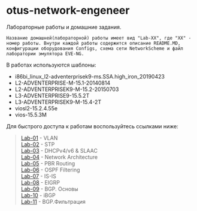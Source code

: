 # otus-network-engeneer
Лабораторные работы и домашние задания.


`Название домашней(лабораторной) работы имеет вид "Lab-XX", где "XX" - номер работы.
Внутри каждой работы содержится описание README.MD, конфигурации оборудования Configs, схема сети NetworkScheme и файл лаборатории эмулятора EVE-NG.`

В работах используются шаблоны:
- i86bi_linux_l2-adventerprisek9-ms.SSA.high_iron_20190423
- L2-ADVENTERPRISE-M-15.1-20140814
- L2-ADVENTERPRISEK9-M-15.2-20150703
- L3-ADVENTERPRISE9-15.5.2T
- L3-ADVENTERPRISEK9-M-15.4-2T
- viosl2-15.2.4.55e
- vios-15.5.3M


Для быстрого доступа к работам воспользуйтесь ссылками ниже:
> [Lab-01](https://github.com/Samurai1135/otus-network-engeneer/blob/45fa28f15c72db07f33d38bd332530420a0517d2/Lab-01/README.MD) - VLAN<br>
> [Lab-02](https://github.com/Samurai1135/otus-network-engeneer/blob/fe3bcb8d6106efe5f1a5744c833196376c0e6edf/Lab-02/README.md) - STP<br>
> [Lab-03](https://github.com/Samurai1135/otus-network-engeneer/blob/b1497c6f07de99c2bbdaac026ca51c03b5d019f8/Lab-03/README.md) - DHCPv4/v6 & SLAAC<br>
> [Lab-04](https://github.com/Samurai1135/otus-network-engeneer/blob/f9ea9051291c1421ffda7c2a5917ab094fb36607/Lab-04/Readme.md) - Network Architecture<br>
> [Lab-05](https://github.com/Samurai1135/otus-network-engeneer/blob/70a824bbf65bce7ef97924e6042452dd9b19b8da/Lab-05/README.MD) - PBR Routing<br>
> [Lab-06](https://github.com/Samurai1135/otus-network-engeneer/tree/6aed217666817272a0500e9cdde6000431ae43d7/Lab-06) - OSPF Filtering<br>
> [Lab-07](https://github.com/Samurai1135/otus-network-engeneer/blob/506711a86d95908ee251d04df4c34e9029f1925b/Lab-07/Readme.MD) - IS-IS  
> [Lab-08](https://github.com/Samurai1135/otus-network-engeneer/tree/78f4ed463bd7154c9da02a603e3581e036891005/Lab-08)  - EIGRP  
> [Lab-09](https://github.com/Samurai1135/otus-network-engeneer/tree/27691fb556876464d8c2e23c04ef0adfb2e8117c/Lab-09) - BGP. Основы  
> [Lab-10](https://github.com/Samurai1135/otus-network-engeneer/tree/8cc3d508abd7b323d364e4eeb2d5662830135ef7/Lab-10) - iBGP  
> [Lab-11](https://github.com/Samurai1135/otus-network-engeneer/tree/32c81244e068990e499dffea703ce7d502d64a03/Lab-11) - BGP.Фильтрация  
